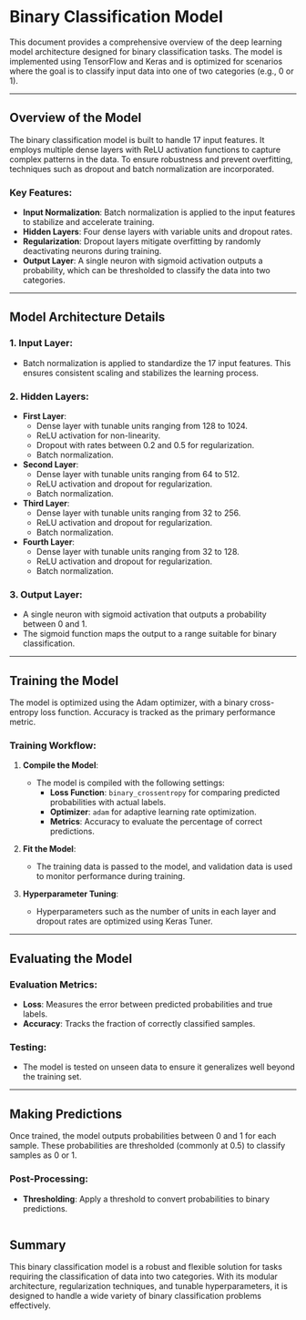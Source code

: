 # Binary Classification Model

This document provides a comprehensive overview of the deep learning model architecture designed for binary classification tasks. The model is implemented using TensorFlow and Keras and is optimized for scenarios where the goal is to classify input data into one of two categories (e.g., 0 or 1).

---

## Overview of the Model

The binary classification model is built to handle 17 input features. It employs multiple dense layers with ReLU activation functions to capture complex patterns in the data. To ensure robustness and prevent overfitting, techniques such as dropout and batch normalization are incorporated.

### Key Features:
- **Input Normalization**: Batch normalization is applied to the input features to stabilize and accelerate training.
- **Hidden Layers**: Four dense layers with variable units and dropout rates.
- **Regularization**: Dropout layers mitigate overfitting by randomly deactivating neurons during training.
- **Output Layer**: A single neuron with sigmoid activation outputs a probability, which can be thresholded to classify the data into two categories.

---

## Model Architecture Details

### 1. Input Layer:
- Batch normalization is applied to standardize the 17 input features. This ensures consistent scaling and stabilizes the learning process.

### 2. Hidden Layers:
- **First Layer**:
  - Dense layer with tunable units ranging from 128 to 1024.
  - ReLU activation for non-linearity.
  - Dropout with rates between 0.2 and 0.5 for regularization.
  - Batch normalization.
- **Second Layer**:
  - Dense layer with tunable units ranging from 64 to 512.
  - ReLU activation and dropout for regularization.
  - Batch normalization.
- **Third Layer**:
  - Dense layer with tunable units ranging from 32 to 256.
  - ReLU activation and dropout for regularization.
  - Batch normalization.
- **Fourth Layer**:
  - Dense layer with tunable units ranging from 32 to 128.
  - ReLU activation and dropout for regularization.
  - Batch normalization.

### 3. Output Layer:
- A single neuron with sigmoid activation that outputs a probability between 0 and 1.
- The sigmoid function maps the output to a range suitable for binary classification.

---

## Training the Model

The model is optimized using the Adam optimizer, with a binary cross-entropy loss function. Accuracy is tracked as the primary performance metric.

### Training Workflow:
1. **Compile the Model**:
   - The model is compiled with the following settings:
     - **Loss Function**: `binary_crossentropy` for comparing predicted probabilities with actual labels.
     - **Optimizer**: `adam` for adaptive learning rate optimization.
     - **Metrics**: Accuracy to evaluate the percentage of correct predictions.

2. **Fit the Model**:
   - The training data is passed to the model, and validation data is used to monitor performance during training.

3. **Hyperparameter Tuning**:
   - Hyperparameters such as the number of units in each layer and dropout rates are optimized using Keras Tuner.

---

## Evaluating the Model

### Evaluation Metrics:
- **Loss**: Measures the error between predicted probabilities and true labels.
- **Accuracy**: Tracks the fraction of correctly classified samples.

### Testing:
- The model is tested on unseen data to ensure it generalizes well beyond the training set.

---

## Making Predictions

Once trained, the model outputs probabilities between 0 and 1 for each sample. These probabilities are thresholded (commonly at 0.5) to classify samples as 0 or 1.

### Post-Processing:
- **Thresholding**: Apply a threshold to convert probabilities to binary predictions.
  ```python

## Summary
This binary classification model is a robust and flexible solution for tasks requiring the classification of data into two categories. With its modular architecture, regularization techniques, and tunable hyperparameters, it is designed to handle a wide variety of binary classification problems effectively.
